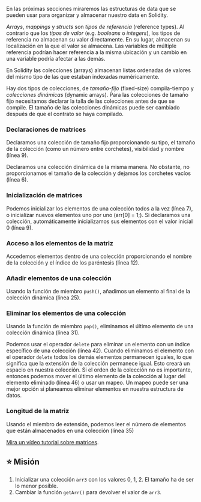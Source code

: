 En las próximas secciones miraremos las estructuras de data que se pueden usar para organizar y almacenar nuestro data en Solidity.

_Arrays_, _mappings_ y _structs_ son _tipos de referencia_ (reference types). Al contrario que los _tipos de valor_ (e.g. _booleans_ o _integers_), los tipos de referencia no almacenan su valor directamente. En su lugar, almacenan su localización en la que el valor se almacena. Las variables de múltiple referencia podrían hacer referencia a la misma ubicación y un cambio en una variable podría afectar a las demás.

En Solidity las colecciones (arrays) almacenan listas ordenadas de valores del mismo tipo de las que estaban indexadas numéricamente.

Hay dos tipos de colecciones, de _tamaño-fijo_ (fixed-size) compila-tiempo y _colecciones dinámicas_ (dynamic arrays). Para las colecciones de tamaño fijo necesitamos declarar la talla de las colecciones antes de que se compile. El tamaño de las colecciones dinámicas puede ser cambiado después de que el contrato se haya compilado.

### Declaraciones de matrices

Declaramos una colección de tamaño fijo proporcionando su tipo, el tamaño de la colección (como un número entre corchetes), visibilidad y nombre (línea 9).

Declaramos una colección dinámica de la misma manera. No obstante, no proporcionamos el tamaño de la colección y dejamos los corchetes vacíos (línea 6).

### Inicialización de matrices

Podemos inicializar los elementos de una colección todos a la vez (línea 7), o inicializar nuevos elementos uno por uno (arr[0] = 1;). Si declaramos una colección, automáticamente inicializamos sus elementos con el valor inicial 0 (línea 9).

### Acceso a los elementos de la matriz

Accedemos elementos dentro de una colección proporcionando el nombre de la colección y el índice de los paréntesis (línea 12).

### Añadir elementos de una colección

Usando la función de miembro `push()`, añadimos un elemento al final de la colección dinámica (línea 25).

### Eliminar los elementos de una colección

Usando la función de miembro `pop()`, eliminamos el último elemento de una colección dinámica (línea 31).

Podemos usar el operador `delete` para eliminar un elemento con un índice específico de una colección (línea 42).
Cuando eliminamos el elemento con el operador `delete` todos los demás elementos permanecen iguales, lo que significa que la extensión de la colección permanece igual. Esto creará un espacio en nuestra colección.
Si el orden de la colección no es importante, entonces podemos mover el último elemento de la colección al lugar del elemento eliminado (línea 46) o usar un mapeo. Un mapeo puede ser una mejor opción si planeamos eliminar elementos en nuestra estructura de datos.

### Longitud de la matriz

Usando el miembro de extensión, podemos leer el número de elementos que están almacenados en una colección (línea 35)

<a href="https://www.youtube.com/watch?v=vTxxCbwMPwo" target="_blank">Mira un vídeo tutorial sobre matrices</a>.

## ⭐️ Misión

1. Inicializar una colección `arr3` con los valores 0, 1, 2. El tamaño ha de ser lo menor posible.
2. Cambiar la función `getArr()` para devolver el valor de `arr3`.